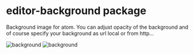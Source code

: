 # editor-background package

Background image for atom.
You can adjust opacity of the background and of course specify your background as url local or from http...

![background](http://download.menedzer.net.pl/wood_bg.jpg)
![background](http://download.menedzer.net.pl/editor_matrix.gif)

